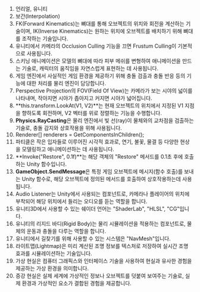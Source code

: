 1. 언리얼, 유니티
2. 보간(Interpolation)
3. FK(Forward Kinematics)는 뼈대를 통해 오브젝트의 위치와 회전을 계산하는 기술이며, IK(Inverse Kinematics)는 원하는 위치에 오브젝트를 배치하기 위해 뼈대를 조작하는 기술입니다.
4. 유니티에서 카메라의 Occlusion Culling 기능을 끄면 Frustum Culling이 기본적으로 사용됩니다.
5. 스키닝 애니메이션은 모델의 뼈대에 따라 피부 메쉬를 변형하여 애니메이션을 만드는 기술로, 캐릭터의 움직임을 자연스럽게 표현하는 데 사용됩니다.
6. 게임 엔진에서 사실적인 게임 환경을 제공하기 위해 충돌 검출과 충돌 반응 등의 기능에 대한 처리를 물리 엔진이 담당합니다.
7. Perspective Projection의 FOV(Field Of View)는 카메라가 보는 시야의 넓이를 나타내며, 작아지면 시야가 좁아지고 커지면 시야가 넓어집니다.
8. **this.transform.LookAt(V1, V2)**는 현재 오브젝트의 위치에서 지정된 V1 지점을 향하도록 회전하며, V2 벡터를 위로 정렬하는 기능을 수행합니다.
9. **Physics.RayCasting**은 물리 엔진에서 빛 선(ray)이 물체와의 교차점을 검출하는 기술로, 충돌 감지와 상호작용을 위해 사용됩니다.
10. Renderer[] renderers = GetComponentsInChildren<Renderer>();
11. 파티클은 작은 입자들로 이루어진 시각적 효과로, 연기, 불꽃, 물결 등 다양한 현상을 모델링하고 애니메이션하는 데 사용됩니다.
12. **Invoke("Restore", 0.1f)**는 해당 객체의 "Restore" 메서드를 0.1초 후에 호출하는 Unity 함수입니다.
13. **GameObject.SendMessage**은 특정 게임 오브젝트에 메시지(함수 호출)를 보내는 Unity 함수로, 해당 오브젝트에 정의된 메서드를 호출하여 상호작용하는데 사용됩니다.
14. Audio Listener는 Unity에서 사용되는 컴포넌트로, 카메라나 플레이어의 위치에 부착되어 해당 위치에서 들리는 오디오를 듣는 역할을 합니다.
15. 유니티3D에서 사용할 수 있는 쉐이더 언어는 "ShaderLab", "HLSL", "CG"입니다.
16. 유니티의 리지드 바디(Rigid Body)는 물리 시뮬레이션을 적용하는 컴포넌트로, 물체의 운동과 충돌을 다루는 역할을 합니다.
17. 유니티에서 길찾기를 위해 사용할 수 있는 시스템은 "NavMesh"입니다.
18. 라이트맵(Lightmap)은 미리 계산된 조명 정보를 텍스처로 저장하여 실시간 조명 효과를 시뮬레이션하는 기술입니다.
19. 가상 현실은 컴퓨터 그래픽스와 인터페이스 기술을 사용하여 현실과 유사한 경험을 제공하는 가상 환경을 의미합니다.
20. 증강 현실은 실제 세계에 가상적인 정보나 오브젝트를 덧붙여 보여주는 기술로, 실제 환경과 가상적인 요소가 결합된 경험을 제공합니다.